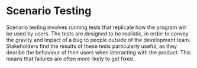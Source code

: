 # Scenario Testing

Scenario testing involves running tests that replicate how the program will be used by users. The tests are designed to be realistic, in order to convey the gravity and impact of a bug to people outside of the development team. Stakeholders find the results of these tests particularly useful, as they decribe the behaviour of their users when interacting with the product. This means that failures are often more likely to get fixed.